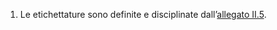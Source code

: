 1. Le etichettature sono definite e disciplinate dall’[allegato II.5](/index.html?section=attachment-2-5&version=1).
